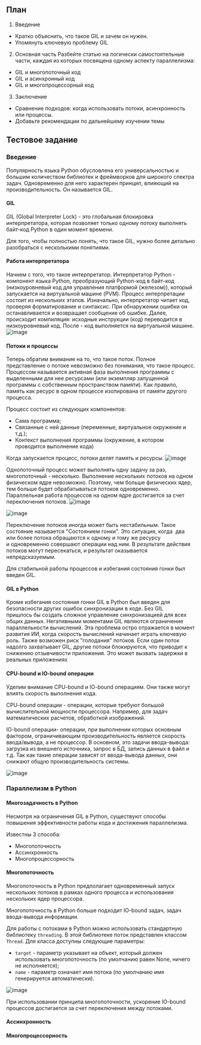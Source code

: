 ## План 

1. Введение 
* Кратко объяснить, что такое GIL и зачем он нужен.
* Упомянуть ключевую проблему GIL
2. Основная часть
Разбейте статью на логически самостоятельные части, каждая из которых посвящена одному аспекту параллелизма:
- GIL и многопоточный код
- GIL и асинхронный код
- GIL и многопроцессорный код
3. Заключение
- Сравнение подходов: когда использовать потоки, асинхронность или процессы.
- Добавьте рекомендации по дальнейшему изучении темы


## Тестовое задание 

### Введение 

Популярность языка Python обусловлена его универсальностью и большим количеством библиотек и фреймворков для широкого спектра задач. Одновременно для него характерен принцип, влияющий на производительность. Он называется GIL.

#### GIL
GIL (Global Interpreter Lock) - это глобальная блокировка интерпретатора, которая позволяет только одному потоку выполнять байт-код Python в один момент времени. 

Для того, чтобы полностью понять, что такое GIL, нужно более детально разобраться с несколькими понятиями. 

#### Работа интерпретатора
Начнем с того, что такое интерпретатор. Интерпретатор Python - компонент языка Python, преобразующий Python-код в байт-код (низкоуровневый код для управления платформой (железом)), который запускается на виртуальной машине (PVM). Процесс интерпретации состоит из нескольких этапов. Изначально, интерпретатор читает код, проверяя форматирование и синтаксис. При обнаружении ошибки он останавливается и возвращает сообщение об ошибке. Далее, происходит компиляция: исходные инструкции (код) переводится в низкоуровневый код. После - код выполняется на виртуальной машине.
![image](https://github.com/user-attachments/assets/49c6325a-9b6d-46d3-a6f8-e47e04226600)

#### Потоки и процессы
Теперь обратим внимание на то, что такое поток. Полное представление о потоке невозможно без понимания, что такое процесс. Процессом называется активная фаза выполнения программы с выделенными для нее ресурсами (или экземпляр запущенной программы с собственным пространством памяти). Как правило, память как ресурс в одном процессе изолирована от памяти другого процесса. 

Процесс состоит из следующих компонентов: 
- Сама программа;
- Связанные с ней данные (переменные, виртуальное окружение и т.д.);
- Контекст выполнения программы (окружение, в котором проводится выполнение кода)

Когда запускается процесс, потоки делят память и ресурсы. 
![image](https://github.com/user-attachments/assets/83cd7be0-e4a8-4c75-9fe5-95c93619b9ff)


Однопоточный процесс может выполнять одну задачу за раз, многопоточный - несколько. Выполнение нескольких потоков на одном физическом ядре невозможно. Поэтому, чем больше физических ядер, тем больше будет обрабатываться потоков одновременно. Параллельная работа процессов на одном ядре достигается за счет переключения потоков.
![image](https://github.com/user-attachments/assets/4c216c58-37f2-4585-b230-8c7559baf558)

![image](https://github.com/user-attachments/assets/54ad94e7-790e-4c2e-9a4d-f663ca02257f)

Переключение потоков иногда может быть нестабильным. Такое состояние называется "Состоянием гонки". Это ситуация, когда  два или более потока обращаются к одному и тому же ресурсу и одновременно совершают операции над ним. В результате действия потоков могут пересекаться, и результат оказывается непредсказуемым.

Для стабильной работы процессов и избегания состояния гонки был введен GIL. 
#### GIL в Python

Кроме избегания состояния гонки GIL в Python был введен для безопасности других ошибок синхронизации в коде. Без GIL пришлось бы создать сложное управление синхронизацией для всех общих данных.
Негативными моментами GIL являются ограничение параллельности вычислений. Эта проблема остро отражается в момент развития ИИ, когда скорость вычислений начинает играть ключевую роль. Также возможен риск "голодания" потоков. Если один поток надолго захватывает GIL, другие потоки блокируются, что приводит к снижению отзывчивости приложения. Это может вызвать задержки в реальных приложениях

#### CPU-bound и IO-bound операции 

Уделим внимание CPU-bound и IO-bound операциям. Они также могут влиять скорость выполнения кода. 

CPU-bound операции - операции, которые требуют большой вычислительной мощности процессора. Например, для задач математических расчетов, обработкой изображений.

IO-bound операции- операции, при выполнении которых основным фактором, ограничивающим производительность является скорость ввода/вывода, а не процессор. В основном, это задачи ввода-вывода: загрузка из внешнего источника, запрос в БД, запись данных в файл и т.д. Так как такие операции зависят от ввода-вывода данных, они снижают общую производительность системы.

![image](https://github.com/user-attachments/assets/1e0dad4c-b21c-413f-865c-4817142887fa)

### Параллелизм в Python 

#### Многозадачность в Python

Несмотря на ограничения GIL в Python, существуют способы повышения эффективности работы кода и достижения параллелизма. 

Известны 3 способа:

- Многопоточность
- Ассинхронность
- Многопроцессорность 

#### Многопоточность 

Многопоточность в Python предполагает одновременный запуск нескольких потоков в рамках одного процесса и использования нескольких ядер процессора.

Многопоточность в Python больше подходит IO-bound задач, задач ввода-вывода информации. 

Для работы с потоками в Python можно использовать стандартную библиотеку `threading`. В этой библиотеке поток представлен классом `Thread`. Для класса доступны следующие параметры:
- `target` - параметр указывает на объект, который должен использовать многопоточность (по умолчанию равен None, ничего не исполняется);
- `name` - параметр означает имя потока (по умолчанию имя генерируется автоматически).

![image](https://github.com/user-attachments/assets/eae1b3dc-a01d-4f77-865e-ea86c7c4943b)

При использовании принципа многопоточности, ускорение IO-bound процессов достигается за счет переключения между потоками.
#### Ассинхронность


#### Многопроцессорность 
